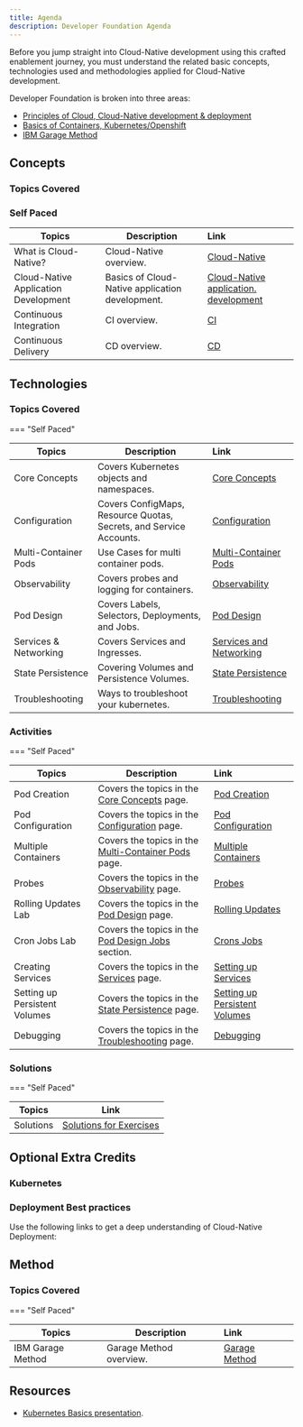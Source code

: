 ```yaml
---
title: Agenda
description: Developer Foundation Agenda
---
```

<!--- cSpell:ignore ICPA openshiftconsole Theia userid toolset crwexposeservice gradlew bluemix ocinstall Mico crwopenlink crwopenapp swaggerui gitpat gituser  buildconfig yourproject wireframe devenvsetup viewapp crwopenlink  atemplatized rtifactoryurlsetup Kata Koda configmap Katacoda checksetup cndp katacoda checksetup Linespace igccli regcred REPLACEME Tavis pipelinerun openshiftcluster invokecloudshell cloudnative sampleapp bwoolf hotspots multicloud pipelinerun Sricharan taskrun Vadapalli Rossel REPLACEME cloudnativesampleapp artifactoryuntar untar Hotspot devtoolsservices Piyum Zonooz Farr Kamal Arora Laszewski  Roadmap roadmap Istio Packt buildpacks automatable ksonnet jsonnet targetport podsiks SIGTERM SIGKILL minikube apiserver multitenant kubelet multizone Burstable checksetup handson  stockbffnode codepatterns devenvsetup newwindow preconfigured cloudantcredentials apikey Indexyaml classname  errorcondition tektonpipeline gradlew gitsecret viewapp cloudantgitpodscreen crwopenlink cdply crwopenapp -->

Before you jump straight into Cloud-Native development using this crafted enablement journey, you must understand the related basic concepts, technologies used and methodologies applied for Cloud-Native development.

Developer Foundation is broken into three areas:

- [Principles of Cloud, Cloud-Native development & deployment](developer-foundation#concepts)
- [Basics of Containers, Kubernetes/Openshift](developer-foundation#technologies)
- [IBM Garage Method]("developer-foundation#method")

## Concepts
### Topics Covered

### Self Paced

| Topics                          | Description         | Link                                                             |
| --------------------------------| ------------------  |:-----------------------------------------------------------------|
| What is Cloud-Native? | Cloud-Native overview. | [Cloud-Native](../cloud-native-overview/)                         |
| Cloud-Native Application Development  | Basics of Cloud-Native application development. | [Cloud-Native application. development](../cloud-native-app-dev/) |
| Continuous Integration | CI overview. | [CI](../../developer-intermediate/continuous-integration/)          |
| Continuous Delivery | CD overview. | [CD](../../developer-intermediate/continuous-delivery/)             |


## Technologies
### Topics Covered

=== "Self Paced"

| Topics                          | Description         | Link                                                  |
| --------------------------------| ------------------  |:------------------------------------------------------|
| Core Concepts | Covers Kubernetes objects and namespaces. | [Core Concepts](../k8s-core-concepts/)                 |
| Configuration | Covers ConfigMaps, Resource Quotas, Secrets, and Service Accounts. | [Configuration](../k8s-configuration/)                 |
| Multi-Container Pods | Use Cases for multi container pods. | [Multi-Container Pods](../k8s-multi-container-pods/)   |
| Observability | Covers probes and logging for containers. | [Observability](../k8s-observability/)                 |
| Pod Design | Covers Labels, Selectors, Deployments, and Jobs. | [Pod Design](../k8s-pod-design/)                       |
| Services & Networking | Covers Services and Ingresses.  | [Services and Networking](../k8s-services-networking/) |
| State Persistence| Covering Volumes and Persistence Volumes. | [State Persistence](../k8s-state-persistence/)         |
| Troubleshooting | Ways to troubleshoot your kubernetes. | [Troubleshooting](../k8s-troubleshooting/)             |

### Activities

=== "Self Paced"

| Topics                          | Description         | Link                                                      |
| --------------------------------| ------------------  |:----------------------------------------------------------|
| Pod Creation | Covers the topics in the [Core Concepts](../k8s-core-concepts/) page. | [Pod Creation](../activities/labs/lab1)                   |
| Pod Configuration | Covers the topics in the [Configuration](../k8s-configuration/) page. | [Pod Configuration](../activities/labs/lab2)              |
| Multiple Containers | Covers the topics in the [Multi-Container Pods](../k8s-multi-container-pods/) page. | [Multiple Containers](../activities/labs/lab3)            |
| Probes | Covers the topics in the [Observability](../k8s-observability/) page. | [Probes](../activities/labs/lab4)                         |
| Rolling Updates Lab | Covers the topics in the [Pod Design](../k8s-pod-design/) page.  | [Rolling Updates](../activities/labs/lab6)                |
| Cron Jobs Lab | Covers the topics in the [Pod Design Jobs](../k8s-pod-design#jobs-and-cronjobs) section. | [Crons Jobs](../activities/labs/lab7)                     |
| Creating Services | Covers the topics in the [Services](../k8s-services-networking/) page. | [Setting up Services](../activities/labs/lab8)            |
| Setting up Persistent Volumes | Covers the topics in the [State Persistence](../k8s-state-persistence/) page. | [Setting up Persistent Volumes](../activities/labs/lab10) |
| Debugging | Covers the topics in the [ Troubleshooting](../k8s-troubleshooting/) page.  | [Debugging](../activities/labs/lab5)                      |

### Solutions

=== "Self Paced"

| Topics                          | Link        |
| --------------------------------| ------------|
| Solutions | [Solutions for Exercises](../activities/labs/solutions) |



## Optional Extra Credits
### Kubernetes
<ActivationPage content="kubernetes" tileColor="bx--article-card--ibm">
</ActivationPage>

### Deployment Best practices
Use the following links to get a deep understanding of Cloud-Native Deployment:
<ActivationPage content="cndp">
</ActivationPage>

## Method
### Topics Covered


=== "Self Paced"

| Topics                          | Description         | Link        |
| --------------------------------| ------------------  |:----------- |
| IBM Garage Method | Garage Method overview. | [Garage Method](../garage-development/) |


## Resources
- [Kubernetes Basics presentation](../slides/03-Kubernetes-Basics.pdf).
